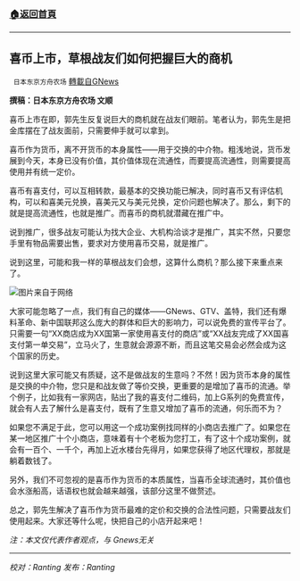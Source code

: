 ###  [:house:返回首頁](https://github.com/ourhimalayas/txt)
---


## 喜币上市，草根战友们如何把握巨大的商机
` 日本东京方舟农场` [轉載自GNews](https://gnews.org/zh-hans/1612598/)

**撰稿：日本东京方舟农场 文顺**

喜币上市在即，郭先生反复说巨大的商机就在战友们眼前。笔者认为，郭先生是把金库摆在了战友面前，只需要伸手就可以拿到。

喜币作为货币，离不开货币的本身属性——用于交换的中介物。粗浅地说，货币发展到今天，本身已没有价值，其价值体现在流通性，而要提高流通性，则需要提高使用并有统一定价。

喜币有喜支付，可以互相转款，最基本的交换功能已解决，同时喜币又有评估机构，可以和喜美元兑换，喜美元又与美元兑换，定价问题也解决了。那么，剩下的就是提高流通性，也就是推广。而喜币的商机就潜藏在推广中。

说到推广，很多战友可能认为找大企业、大机构洽谈才是推广，其实不然，只要您手里有物品需要出售，要求对方使用喜币交易，就是推广。

说到这里，可能和我一样的草根战友们会想，这算什么商机？那么接下来重点来了。

![](https://assets.gnews.org/wp-content/uploads/2021/10/hccs_1028.png)图片来自于网络

大家可能忽略了一点，我们有自己的媒体——GNews、GTV、盖特，我们还有爆料革命、新中国联邦这么庞大的群体和巨大的影响力，可以说免费的宣传平台了。只需要一句“XX商店成为XX国第一家使用喜支付的商店”或“XX战友完成了XX国喜支付第一单交易”，立马火了，生意就会源源不断，而且这笔交易会必然会成为这个国家的历史。

说到这里大家可能又有质疑，这不是做战友的生意吗？不然！因为货币本身的属性是交换的中介物，您只是和战友做了等价交换，更重要的是增加了喜币的流通。举个例子，比如我有一家网店，贴出了我的喜支付二维码，加上G系列的免费宣传，就会有人去了解什么是喜支付，既有了生意又增加了喜币的流通，何乐而不为？

如果您不满足于此，您可以用这一个成功案例找同样的小商店去推广了。如果您在某一地区推广十个小商店，意味着有十个老板为您打工，有了这十个成功案例，就会有一百个、一千个，再加上近水楼台先得月，如果您获得了地区代理权，那就是躺着数钱了。

另外，我们不可忽视的是喜币作为货币的本质属性，当喜币全球流通时，其价值也会水涨船高，话语权也就会越来越强，该部分这里不做赘述。

总之，郭先生解决了喜币作为货币最难的定价和交换的合法性问题，只需要战友们使用起来。大家还等什么呢，快把自己的小店开起来吧！

*注：本文仅代表作者观点，与 Gnews无关*

* * *

*校对：Ranting 发布：Ranting*
